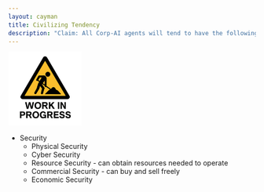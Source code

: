 ```yaml
---
layout: cayman
title: Civilizing Tendency
description: "Claim: All Corp-AI agents will tend to have the following instrumental purposes as a core part of their agenda."
---
```


<img src="../assets/images/WorkInProgress.png" height="150px;" />



- Security
	- Physical Security
	- Cyber Security
	- Resource Security - can obtain resources needed to operate
	- Commercial Security - can buy and sell freely
	- Economic Security